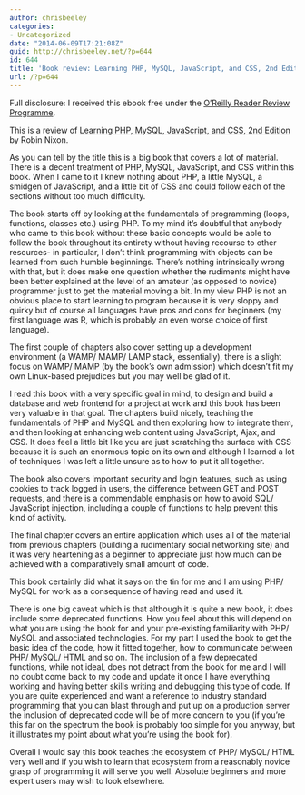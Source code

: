 ```yaml
---
author: chrisbeeley
categories:
- Uncategorized
date: "2014-06-09T17:21:08Z"
guid: http://chrisbeeley.net/?p=644
id: 644
title: 'Book review: Learning PHP, MySQL, JavaScript, and CSS, 2nd Edition'
url: /?p=644
---
```


Full disclosure: I received this ebook free under the [O’Reilly Reader Review Programme](http://www.oreilly.com/reviews/).

This is a review of [Learning PHP, MySQL, JavaScript, and CSS, 2nd Edition](http://shop.oreilly.com/product/0636920023487.do) by Robin Nixon.

As you can tell by the title this is a big book that covers a lot of material. There is a decent treatment of PHP, MySQL, JavaScript, and CSS within this book. When I came to it I knew nothing about PHP, a little MySQL, a smidgen of JavaScript, and a little bit of CSS and could follow each of the sections without too much difficulty.

The book starts off by looking at the fundamentals of programming (loops, functions, classes etc.) using PHP. To my mind it’s doubtful that anybody who came to this book without these basic concepts would be able to follow the book throughout its entirety without having recourse to other resources- in particular, I don’t think programming with objects can be learned from such humble beginnings. There’s nothing intrinsically wrong with that, but it does make one question whether the rudiments might have been better explained at the level of an amateur (as opposed to novice) programmer just to get the material moving a bit. In my view PHP is not an obvious place to start learning to program because it is very sloppy and quirky but of course all languages have pros and cons for beginners (my first language was R, which is probably an even worse choice of first language).

The first couple of chapters also cover setting up a development environment (a WAMP/ MAMP/ LAMP stack, essentially), there is a slight focus on WAMP/ MAMP (by the book’s own admission) which doesn’t fit my own Linux-based prejudices but you may well be glad of it.

I read this book with a very specific goal in mind, to design and build a database and web frontend for a project at work and this book has been very valuable in that goal. The chapters build nicely, teaching the fundamentals of PHP and MySQL and then exploring how to integrate them, and then looking at enhancing web content using JavaScript, Ajax, and CSS. It does feel a little bit like you are just scratching the surface with CSS because it is such an enormous topic on its own and although I learned a lot of techniques I was left a little unsure as to how to put it all together.

The book also covers important security and login features, such as using cookies to track logged in users, the difference between GET and POST requests, and there is a commendable emphasis on how to avoid SQL/ JavaScript injection, including a couple of functions to help prevent this kind of activity.

The final chapter covers an entire application which uses all of the material from previous chapters (building a rudimentary social networking site) and it was very heartening as a beginner to appreciate just how much can be achieved with a comparatively small amount of code.

This book certainly did what it says on the tin for me and I am using PHP/ MySQL for work as a consequence of having read and used it.

There is one big caveat which is that although it is quite a new book, it does include some deprecated functions. How you feel about this will depend on what you are using the book for and your pre-existing familiarity with PHP/ MySQL and associated technologies. For my part I used the book to get the basic idea of the code, how it fitted together, how to communicate between PHP/ MySQL/ HTML and so on. The inclusion of a few deprecated functions, while not ideal, does not detract from the book for me and I will no doubt come back to my code and update it once I have everything working and having better skills writing and debugging this type of code. If you are quite experienced and want a reference to industry standard programming that you can blast through and put up on a production server the inclusion of deprecated code will be of more concern to you (if you’re this far on the spectrum the book is probably too simple for you anyway, but it illustrates my point about what you’re using the book for).

Overall I would say this book teaches the ecosystem of PHP/ MySQL/ HTML very well and if you wish to learn that ecosystem from a reasonably novice grasp of programming it will serve you well. Absolute beginners and more expert users may wish to look elsewhere.